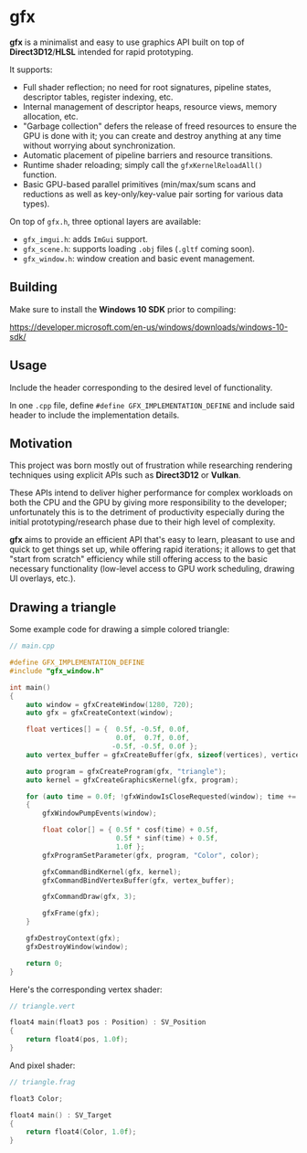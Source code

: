 # gfx

**gfx** is a minimalist and easy to use graphics API built on top of **Direct3D12**/**HLSL** intended for rapid prototyping.

It supports:

- Full shader reflection; no need for root signatures, pipeline states, descriptor tables, register indexing, etc.
- Internal management of descriptor heaps, resource views, memory allocation, etc.
- "Garbage collection" defers the release of freed resources to ensure the GPU is done with it; you can create and destroy anything at any time without worrying about synchronization.
- Automatic placement of pipeline barriers and resource transitions.
- Runtime shader reloading; simply call the `gfxKernelReloadAll()` function.
- Basic GPU-based parallel primitives (min/max/sum scans and reductions as well as key-only/key-value pair sorting for various data types).

On top of `gfx.h`, three optional layers are available:

- `gfx_imgui.h`: adds `ImGui` support.
- `gfx_scene.h`: supports loading `.obj` files (`.gltf` coming soon).
- `gfx_window.h`: window creation and basic event management.

## Building

Make sure to install the **Windows 10 SDK** prior to compiling:

https://developer.microsoft.com/en-us/windows/downloads/windows-10-sdk/

## Usage

Include the header corresponding to the desired level of functionality.

In one `.cpp` file, define `#define GFX_IMPLEMENTATION_DEFINE` and include said header to include the implementation details.

## Motivation

This project was born mostly out of frustration while researching rendering techniques using explicit APIs such as **Direct3D12** or **Vulkan**.

These APIs intend to deliver higher performance for complex workloads on both the CPU and the GPU by giving more responsibility to the developer; unfortunately this is to the detriment of productivity especially during the initial prototyping/research phase due to their high level of complexity.

**gfx** aims to provide an efficient API that's easy to learn, pleasant to use and quick to get things set up, while offering rapid iterations; it allows to get that "start from scratch" efficiency while still offering access to the basic necessary functionality (low-level access to GPU work scheduling, drawing UI overlays, etc.).

## Drawing a triangle

Some example code for drawing a simple colored triangle:

```cpp
// main.cpp

#define GFX_IMPLEMENTATION_DEFINE
#include "gfx_window.h"

int main()
{
    auto window = gfxCreateWindow(1280, 720);
    auto gfx = gfxCreateContext(window);

    float vertices[] = {  0.5f, -0.5f, 0.0f,
                          0.0f,  0.7f, 0.0f,
                         -0.5f, -0.5f, 0.0f };
    auto vertex_buffer = gfxCreateBuffer(gfx, sizeof(vertices), vertices);

    auto program = gfxCreateProgram(gfx, "triangle");
    auto kernel = gfxCreateGraphicsKernel(gfx, program);

    for (auto time = 0.0f; !gfxWindowIsCloseRequested(window); time += 0.1f)
    {
        gfxWindowPumpEvents(window);

        float color[] = { 0.5f * cosf(time) + 0.5f,
                          0.5f * sinf(time) + 0.5f,
                          1.0f };
        gfxProgramSetParameter(gfx, program, "Color", color);

        gfxCommandBindKernel(gfx, kernel);
        gfxCommandBindVertexBuffer(gfx, vertex_buffer);

        gfxCommandDraw(gfx, 3);

        gfxFrame(gfx);
    }

    gfxDestroyContext(gfx);
    gfxDestroyWindow(window);

    return 0;
}
```

Here's the corresponding vertex shader:

```cpp
// triangle.vert

float4 main(float3 pos : Position) : SV_Position
{
    return float4(pos, 1.0f);
}
```

And pixel shader:

```cpp
// triangle.frag

float3 Color;

float4 main() : SV_Target
{
    return float4(Color, 1.0f);
}
```
